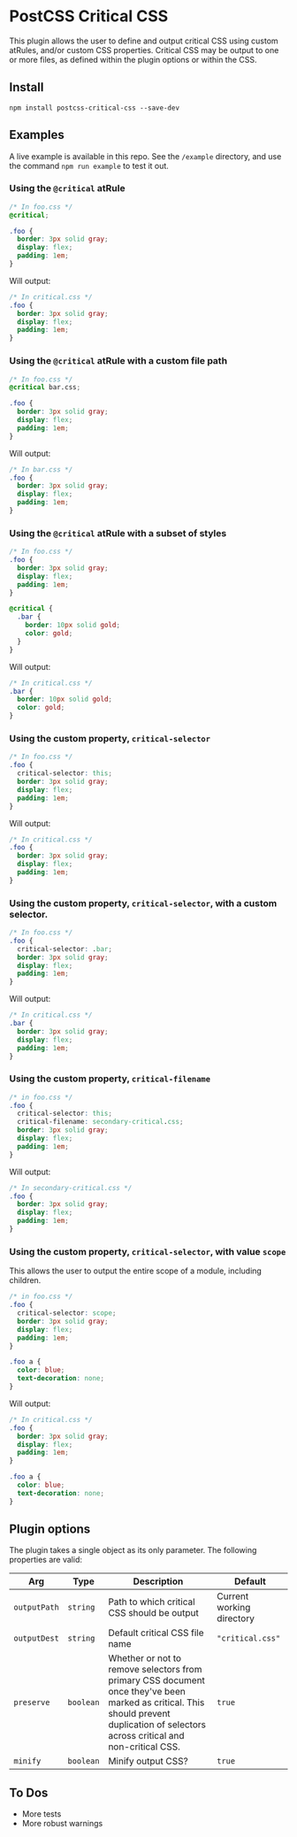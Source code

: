 # PostCSS Critical CSS

This plugin allows the user to define and output critical CSS using custom atRules, and/or custom CSS properties. Critical CSS may be output to one or more files, as defined within the plugin options or within the CSS.

## Install

`npm install postcss-critical-css --save-dev`

## Examples

A live example is available in this repo. See the `/example` directory, and use the command `npm run example` to test it out.

### Using the `@critical` atRule

```css
/* In foo.css */
@critical;

.foo {
  border: 3px solid gray;
  display: flex;
  padding: 1em;
}
```
Will output:
```css
/* In critical.css */
.foo {
  border: 3px solid gray;
  display: flex;
  padding: 1em;
}
```

### Using the `@critical` atRule with a custom file path

```css
/* In foo.css */
@critical bar.css;

.foo {
  border: 3px solid gray;
  display: flex;
  padding: 1em;
}
```
Will output:
```css
/* In bar.css */
.foo {
  border: 3px solid gray;
  display: flex;
  padding: 1em;
}
```

### Using the `@critical` atRule with a subset of styles

```css
/* In foo.css */
.foo {
  border: 3px solid gray;
  display: flex;
  padding: 1em;
}

@critical {
  .bar {
    border: 10px solid gold;
    color: gold;
  }
}
```
Will output:
```css
/* In critical.css */
.bar {
  border: 10px solid gold;
  color: gold;
}
```

### Using the custom property, `critical-selector`

```css
/* In foo.css */
.foo {
  critical-selector: this;
  border: 3px solid gray;
  display: flex;
  padding: 1em;
}
```
Will output:
```css
/* In critical.css */
.foo {
  border: 3px solid gray;
  display: flex;
  padding: 1em;
}
```

### Using the custom property, `critical-selector`, with a custom selector.

```css
/* In foo.css */
.foo {
  critical-selector: .bar;
  border: 3px solid gray;
  display: flex;
  padding: 1em;
}
```
Will output:
```css
/* In critical.css */
.bar {
  border: 3px solid gray;
  display: flex;
  padding: 1em;
}
```

### Using the custom property, `critical-filename`

```css
/* in foo.css */
.foo {
  critical-selector: this;
  critical-filename: secondary-critical.css;
  border: 3px solid gray;
  display: flex;
  padding: 1em;
}
```
Will output:
```css
/* In secondary-critical.css */
.foo {
  border: 3px solid gray;
  display: flex;
  padding: 1em;
}
```

### Using the custom property, `critical-selector`, with value `scope`

This allows the user to output the entire scope of a module, including children.

```css
/* in foo.css */
.foo {
  critical-selector: scope;
  border: 3px solid gray;
  display: flex;
  padding: 1em;
}

.foo a {
  color: blue;
  text-decoration: none;
}
```
Will output:
```css
/* In critical.css */
.foo {
  border: 3px solid gray;
  display: flex;
  padding: 1em;
}

.foo a {
  color: blue;
  text-decoration: none;
}
```

## Plugin options

The plugin takes a single object as its only parameter. The following properties are valid:

| Arg          | Type      | Description                                 | Default |
| ------------ | --------- | ------------------------------------------- | ------------------------- |
| `outputPath` | `string`  | Path to which critical CSS should be output | Current working directory |
| `outputDest` | `string`  | Default critical CSS file name | `"critical.css"` |
| `preserve`   | `boolean` | Whether or not to remove selectors from primary CSS document once they've been marked as critical. This should prevent duplication of selectors across critical and non-critical CSS. | `true` |
| `minify`     | `boolean` | Minify output CSS? | `true` |

## To Dos

- More tests
- More robust warnings
